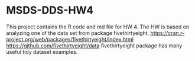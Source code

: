 # MSDS-DDS-HW4
This project contains the R code and md file for HW 4.
The HW is based on analyzing one of the data set from package fivethirtyeight.
https://cran.r-project.org/web/packages/fivethirtyeight/index.html
https://github.com/fivethirtyeight/data
fivethirtyeight package has many useful tidy dataset examples.

